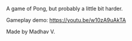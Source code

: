 A game of Pong, but probably a little bit harder.

Gameplay demo: https://youtu.be/w10zA9uAkTA

Made by Madhav V.
